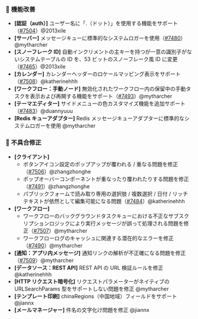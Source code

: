### 🚀 機能改善

* **[認証（auth）]** ユーザー名に「.（ドット）」を使用する機能をサポート（[#7504](https://github.com/nocobase/nocobase/pull/7504)）@2013xile
* **[サーバー]** メッセージキューに標準的なシステムロガーを使用（[#7480](https://github.com/nocobase/nocobase/pull/7480)）@mytharcher
* **[スノーフレーク ID]** 自動インクリメントの主キーを持つが一意の識別子がないシステムテーブルの ID を、53 ビットのスノーフレーク風 ID に変更（[#7465](https://github.com/nocobase/nocobase/pull/7465)）@2013xile
* **[カレンダー]** カレンダーヘッダーのロケールマッピング表示をサポート（[#7508](https://github.com/nocobase/nocobase/pull/7508)）@katherinehhh
* **[ワークフロー：手動ノード]** 無効化されたワークフロー内の保留中の手動タスクを表示および再開する機能をサポート（[#7493](https://github.com/nocobase/nocobase/pull/7493)）@mytharcher
* **[テーマエディター]** サイドメニューの色カスタマイズ機能を追加サポート（[#7483](https://github.com/nocobase/nocobase/pull/7483)）@duannyuuu
* **[Redis キューアダプター]** Redis メッセージキューアダプターに標準的なシステムロガーを使用 @mytharcher

### 🐛 不具合修正

* **[クライアント]**
  * ボタンアイコン設定のポップアップが覆われる / 重なる問題を修正（[#7506](https://github.com/nocobase/nocobase/pull/7506)）@zhangzhonghe
  * ポップオーバーコンポーネントが重なったり覆われたりする問題を修正（[#7491](https://github.com/nocobase/nocobase/pull/7491)）@zhangzhonghe
  * パブリックフォームで読み取り専用の選択肢 / 複数選択 / 日付 / リッチテキストが依然として編集可能になる問題（[#7484](https://github.com/nocobase/nocobase/pull/7484)）@katherinehhh
* **[ワークフロー]**
  * ワークフローのバックグラウンドタスクキューにおける不正なサブスクリプションロジックにより実行メッセージが誤って処理される問題を修正（[#7507](https://github.com/nocobase/nocobase/pull/7507)）@mytharcher
  * ワークフローログのキャッシュに関連する潜在的なエラーを修正（[#7490](https://github.com/nocobase/nocobase/pull/7490)）@mytharcher
* **[通知：アプリ内メッセージ]** 通知リンクの解析が不正確になる問題を修正（[#7509](https://github.com/nocobase/nocobase/pull/7509)）@mytharcher
* **[データソース：REST API]** REST API の URL 検証ルールを修正 @katherinehhh
* **[HTTP リクエスト暗号化]** リクエストパラメーターがネイティブの URLSearchParams 型をサポートしない問題を修正 @mytharcher
* **[テンプレート印刷]** chinaRegions（中国地域）フィールドをサポート @jiannx
* **[メールマネージャー]** 件名の文字化け問題を修正 @jiannx
